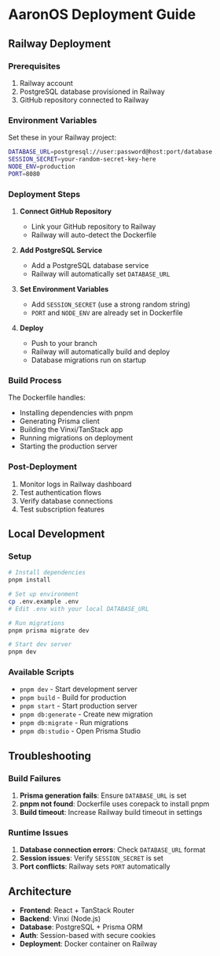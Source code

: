 # AaronOS Deployment Guide

## Railway Deployment

### Prerequisites
1. Railway account
2. PostgreSQL database provisioned in Railway
3. GitHub repository connected to Railway

### Environment Variables

Set these in your Railway project:

```bash
DATABASE_URL=postgresql://user:password@host:port/database
SESSION_SECRET=your-random-secret-key-here
NODE_ENV=production
PORT=8080
```

### Deployment Steps

1. **Connect GitHub Repository**
   - Link your GitHub repository to Railway
   - Railway will auto-detect the Dockerfile

2. **Add PostgreSQL Service**
   - Add a PostgreSQL database service
   - Railway will automatically set `DATABASE_URL`

3. **Set Environment Variables**
   - Add `SESSION_SECRET` (use a strong random string)
   - `PORT` and `NODE_ENV` are already set in Dockerfile

4. **Deploy**
   - Push to your branch
   - Railway will automatically build and deploy
   - Database migrations run on startup

### Build Process

The Dockerfile handles:
- Installing dependencies with pnpm
- Generating Prisma client
- Building the Vinxi/TanStack app
- Running migrations on deployment
- Starting the production server

### Post-Deployment

1. Monitor logs in Railway dashboard
2. Test authentication flows
3. Verify database connections
4. Test subscription features

## Local Development

### Setup

```bash
# Install dependencies
pnpm install

# Set up environment
cp .env.example .env
# Edit .env with your local DATABASE_URL

# Run migrations
pnpm prisma migrate dev

# Start dev server
pnpm dev
```

### Available Scripts

- `pnpm dev` - Start development server
- `pnpm build` - Build for production
- `pnpm start` - Start production server
- `pnpm db:generate` - Create new migration
- `pnpm db:migrate` - Run migrations
- `pnpm db:studio` - Open Prisma Studio

## Troubleshooting

### Build Failures

1. **Prisma generation fails**: Ensure `DATABASE_URL` is set
2. **pnpm not found**: Dockerfile uses corepack to install pnpm
3. **Build timeout**: Increase Railway build timeout in settings

### Runtime Issues

1. **Database connection errors**: Check `DATABASE_URL` format
2. **Session issues**: Verify `SESSION_SECRET` is set
3. **Port conflicts**: Railway sets `PORT` automatically

## Architecture

- **Frontend**: React + TanStack Router
- **Backend**: Vinxi (Node.js)
- **Database**: PostgreSQL + Prisma ORM
- **Auth**: Session-based with secure cookies
- **Deployment**: Docker container on Railway
